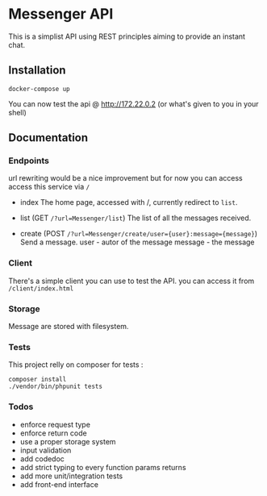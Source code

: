 # Messenger API
This is a simplist API using REST principles aiming to provide an instant chat.

## Installation
```
docker-compose up
```

You can now test the api @ http://172.22.0.2 (or what's given to you in your shell)

## Documentation
### Endpoints
url rewriting would be a nice improvement but for now you can access access this service via `/`
 - index
The home page, accessed with /, currently redirect to `list`.

 - list (GET `/?url=Messenger/list`)
The list of all the messages received.

 - create (POST `/?url=Messenger/create/user={user}:message={message}`)
Send a message.
user - autor of the message
message - the message

### Client
There's a simple client you can use to test the API.
you can access it from `/client/index.html`

### Storage
Message are stored with filesystem.

### Tests
This project relly on composer for tests :
```
composer install
./vendor/bin/phpunit tests
```

### Todos
 - enforce request type
 - enforce return code
 - use a proper storage system
 - input validation
 - add codedoc
 - add strict typing to every function params returns
 - add more unit/integration tests
 - add front-end interface

